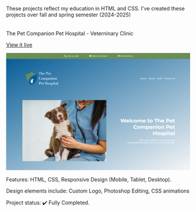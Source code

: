 These projects reflect my education in HTML and CSS. I've created these projects over fall and spring semester (2024-2025)
<br>
<br>
<br>
The Pet Companion Pet Hospital - Veterninary Clinic

<a href="https://petcompanionpethospital.netlify.app/">View it live</a>

<img src="petcompanion2.png" width="500px" height="auto">

Features: HTML, CSS, Responsive Design (Mobile, Tablet, Desktop).

Design elements include: Custom Logo, Photoshop Editing, CSS animations

Project status: ✔️ Fully Completed.

